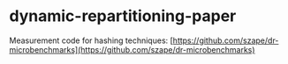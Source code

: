 # dynamic-repartitioning-paper

Measurement code for hashing techniques:
[https://github.com/szape/dr-microbenchmarks](https://github.com/szape/dr-microbenchmarks)